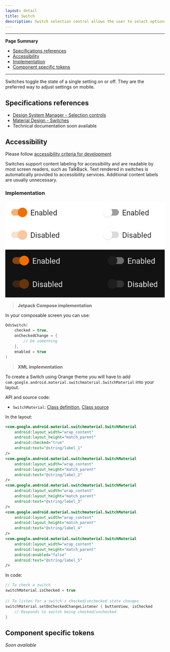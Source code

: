 ```yaml
---
layout: detail
title: Switch
description: Switch selection control allows the user to select options.
---
```


---

**Page Summary**

* [Specifications references](#specifications-references)
* [Accessibility](#accessibility)
* [Implementation](#implementation)
* [Component specific tokens](#component-specific-tokens)

---

Switches toggle the state of a single setting on or off. They are the preferred
way to adjust settings on mobile.

## Specifications references

- [Design System Manager - Selection controls](https://system.design.orange.com/0c1af118d/p/14638a-selection-controls/b/352c00)
- [Material Design - Switches](https://material.io/components/switches)
- Technical documentation soon available

## Accessibility

Please follow [accessibility criteria for development](https://a11y-guidelines.orange.com/en/mobile/android/development/)

Switches support content labeling for accessibility and are readable by most
screen readers, such as TalkBack. Text rendered in switches is automatically
provided to accessibility services. Additional content labels are usually
unnecessary.

### Implementation

![Switch](images/switch_light.png) ![Switch dark](images/switch_dark.png)

> **Jetpack Compose implementation**

In your composable screen you can use:

```kotlin
OdsSwitch(
    checked = true,
    onCheckedChange = {
        // Do something
    },
    enabled = true
)
```

> **XML implementation**

To create a Switch using Orange theme you will have to add `com.google.android.material.switchmaterial.SwitchMaterial` into your layout.

API and source code:

*   `SwitchMaterial`: [Class definition](https://developer.android.com/reference/com/google/android/material/switchmaterial/SwitchMaterial), [Class source](https://github.com/material-components/material-components-android/tree/master/lib/java/com/google/android/material/switchmaterial/SwitchMaterial.java)

In the layout:

```xml
<com.google.android.material.switchmaterial.SwitchMaterial
    android:layout_width="wrap_content"
    android:layout_height="match_parent"
    android:checked="true"
    android:text="@string/label_1"
/>
<com.google.android.material.switchmaterial.SwitchMaterial
    android:layout_width="wrap_content"
    android:layout_height="match_parent"
    android:text="@string/label_2"
/>
<com.google.android.material.switchmaterial.SwitchMaterial
    android:layout_width="wrap_content"
    android:layout_height="match_parent"
    android:text="@string/label_3"
/>
<com.google.android.material.switchmaterial.SwitchMaterial
    android:layout_width="wrap_content"
    android:layout_height="match_parent"
    android:text="@string/label_4"
/>
<com.google.android.material.switchmaterial.SwitchMaterial
    android:layout_width="wrap_content"
    android:layout_height="match_parent"
    android:enabled="false"
    android:text="@string/label_5"
/>
```

In code:

```kotlin
// To check a switch
switchMaterial.isChecked = true

// To listen for a switch's checked/unchecked state changes
switchMaterial.setOnCheckedChangeListener { buttonView, isChecked
    // Responds to switch being checked/unchecked
}
```

## Component specific tokens

_Soon available_
